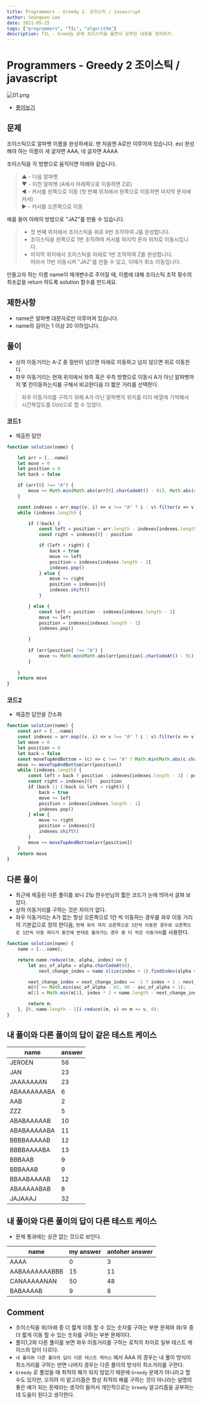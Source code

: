 ```yaml
---
title: Programmers - Greedy 2. 조이스틱 / javascript
author: Seungwoo Lee
date: 2021-05-25
tags: ["programmers", "TIL", "algorithm"]
description: TIL - Greedy 문제 조이스틱을 풀면서 공부한 내용을 정리하자.
---
```


# Programmers - Greedy 2 조이스틱 / javascript

![01.png](/img/20210525/01.png)

* [풀어보기](https://programmers.co.kr/learn/courses/30/lessons/42860)

## 문제
조이스틱으로 알파벳 이름을 완성하세요. 맨 처음엔 A로만 이루어져 있습니다.
ex) 완성해야 하는 이름이 세 글자면 AAA, 네 글자면 AAAA

조이스틱을 각 방향으로 움직이면 아래와 같습니다.

> ▲ - 다음 알파벳  
> ▼ - 이전 알파벳 (A에서 아래쪽으로 이동하면 Z로)  
> ◀ - 커서를 왼쪽으로 이동 (첫 번째 위치에서 왼쪽으로 이동하면 마지막 문자에 커서)  
> ▶ - 커서를 오른쪽으로 이동  

예를 들어 아래의 방법으로 "JAZ"를 만들 수 있습니다.  
> - 첫 번째 위치에서 조이스틱을 위로 9번 조작하여 J를 완성합니다.  
> - 조이스틱을 왼쪽으로 1번 조작하여 커서를 마지막 문자 위치로 이동시킵니다.  
> - 마지막 위치에서 조이스틱을 아래로 1번 조작하여 Z를 완성합니다.  
> 따라서 11번 이동시켜 "JAZ"를 만들 수 있고, 이때가 최소 이동입니다.  

만들고자 하는 이름 name이 매개변수로 주어질 때, 이름에 대해 조이스틱 조작 횟수의 최솟값을 return 하도록 solution 함수를 만드세요.


## 제한사항
* name은 알파벳 대문자로만 이루어져 있습니다.
* name의 길이는 1 이상 20 이하입니다.

## 풀이
* 상하 이동거리는 A-Z 중 절반이 넘으면 아래로 이동하고 넘지 않으면 위로 이동한다.
* 좌우 이동거리는 현재 위치에서 좌측 혹은 우측 방향으로 이동시 A가 아닌 알파벳까지 몇 칸이동하는지를 구해서 비교한다음 더 짧은 거리를 선택한다.

> 좌우 이동거리를 구하기 위해 A가 아닌 알파벳의 위치를 미리 배열에 기억해서 시간복잡도를 O(n)으로 할 수 있었다.

### 코드1
* 제출한 답안

```js
function solution(name) {

    let arr = [...name]
    let move = 0
    let position = 0
    let back = false

    if (arr[0] !== "A") {
        move += Math.min(Math.abs(arr[0].charCodeAt() - 91), Math.abs(arr[0].charCodeAt() - 65))
    }

    const indexes = arr.map((v, i) => v !== "A" ? i : v).filter(v => v && typeof v === 'number')
    while (indexes.length) {

        if (!back) {
            const left = position + arr.length - indexes[indexes.length - 1]
            const right = indexes[0] - position

            if (left < right) {
                back = true
                move += left
                position = indexes[indexes.length - 1]
                indexes.pop()
            } else {
                move += right
                position = indexes[0]
                indexes.shift()
            }

        } else {
            const left = position - indexes[indexes.length - 1]
            move += left
            position = indexes[indexes.length - 1]
            indexes.pop()

        }
    
        if (arr[position] !== "A") {
            move += Math.min(Math.abs(arr[position].charCodeAt() - 91), Math.abs(arr[position].charCodeAt() - 65))
        }
    
    }
    return move
}
```

### 코드2
* 제출한 답안을 간소화

```js
function solution(name) {
    const arr = [...name]
    const indexes = arr.map((v, i) => v !== "A" ? i : v).filter(v => v && typeof v === 'number')
    let move = 0
    let position = 0
    let back = false
    const moveTopAndBottom = (c) => c !== "A" ? Math.min(Math.abs(c.charCodeAt() - 91), Math.abs(c.charCodeAt() - 65)) : 0
    move += moveTopAndBottom(arr[position])
    while (indexes.length) {
        const left = back ? position - indexes[indexes.length - 1] : position - indexes[indexes.length - 1] + arr.length
        const right = indexes[0] - position
        if (back || (!back && left < right)) {
            back = true
            move += left
            position = indexes[indexes.length - 1]
            indexes.pop()
        } else {
            move += right
            position = indexes[0]
            indexes.shift()
        }
        move += moveTopAndBottom(arr[position])
    }
    return move
}
```



## 다른 풀이
* 최근에 제출된 다른 풀이를 보니 21p 한수빈님의 짧은 코드가 눈에 띄어서 살펴 보았다.
* 상하 이동거리를 구하는 것은 차이가 없다.
* 좌우 이동거리는 A가 없는 항상 오른쪽으로 1칸 씩 이동하는 경우를 좌우 이동 거리의 기본값으로 정의 한다음, `현재 위치 까지 오른쪽으로 1칸씩 이동한 경우와 오른쪽으로 1칸씩 이동 하다가 중간에 반대로 돌아가는 경우 중 더 작은 이동거리`를 사용한다.

```js
function solution(name) {
    name = [...name];

    return name.reduce((m, alpha, index) => {
        let asc_of_alpha = alpha.charCodeAt(0),
            next_change_index = name.slice(index + 1).findIndex(alpha => alpha != 'A');

        next_change_index = next_change_index == -1 ? index + 1 : next_change_index + index + 1;
        m[0] += Math.min(asc_of_alpha - 65, 90 - asc_of_alpha + 1);
        m[1] = Math.min(m[1], index * 2 + name.length - next_change_index);

        return m;
    }, [0, name.length - 1]).reduce((m, v) => m += v, 0);
}
```



## 내 풀이와 다른 풀이의 답이 같은 테스트 케이스

|name|answer
|----|------
|JEROEN|56
|JAN|23
|JAAAAAAAN|23
|ABAAAAAAABA|6
|AAB|2
|ZZZ|5
|ABABAAAAAB|10
|ABABAAAAABA|11
|BBBBAAAAAB|12
|BBBBAAAABA|13
|BBBAAB|9
|BBBAAAB|9
|BBAABAAAAB|12
|ABAAAAABAB|8
|JAJAAAJ|32

## 내 풀이와 다른 풀이의 답이 다른 테스트 케이스
* 문제 통과에는 상관 없는 것으로 보인다.

|name|my answer|antoher answer
|----|---------|--------------
|AAAA|0|3
|AABAAAAAAABBB|15|11
|CANAAAAANAN|50|48
|BABAAAAB|9|8

## Comment
* 조이스틱을 위/아래 중 더 짧게 이동 할 수 있는 숫자를 구하는 부분 문제와 좌/우 중 더 짧게 이동 할 수 있는 숫자를 구하는 부분 문제이다.
* 풀이1,2와 다른 풀이를 보면 좌우 이동거리를 구하는 로직의 차이로 일부 테스트 케이스의 답이 다르다.
* `내 풀이와 다른 풀이의 답이 다른 테스트 케이스` 에서 AAA 의 경우는 내 풀이 방식이 최소거리를 구하는 반면 나머지 경우는 다른 풀이의 방식이 최소거리를 구한다.
* `Greedy` 로 풀었을 때 최적의 해가 되지 않았기 때문에 `Greedy` 문제가 아니라고 할 수도 있지만, 오히려 이 알고리즘은 항상 최적의 해를 구하는 것이 아니라는 설명의 좋은 예가 되는 문제라는 생각이 들어서 개인적으로는 `Greedy` 알고리즘을 공부하는데 도움이 된다고 생각한다.
